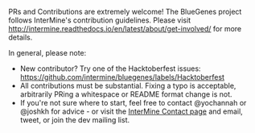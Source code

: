 PRs and Contributions are extremely welcome! The BlueGenes project follows InterMine's contribution guidelines. Please visit http://intermine.readthedocs.io/en/latest/about/get-involved/ for more details.

In general, please note:

 - New contributor? Try one of the Hacktoberfest issues: https://github.com/intermine/bluegenes/labels/Hacktoberfest
 - All contributions must be substantial. Fixing a typo is acceptable, arbitrarily PRing a whitespace or README format change is not.
 - If you're not sure where to start, feel free to contact @yochannah or @joshkh for advice - or visit the [InterMine Contact page](http://intermine.readthedocs.io/en/latest/about/contact-us/) and email, tweet, or join the dev mailing list.
